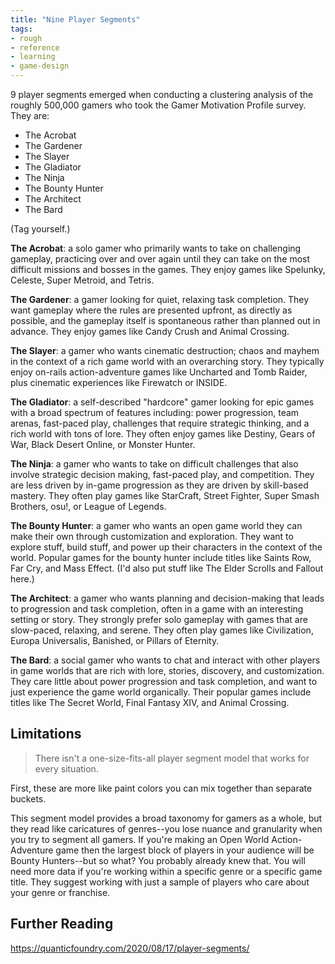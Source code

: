 ```yaml
---
title: "Nine Player Segments"
tags:
- rough
- reference
- learning
- game-design
---
```


9 player segments emerged when conducting a clustering analysis of the roughly 500,000 gamers who took the Gamer Motivation Profile survey. They are:
- The Acrobat
- The Gardener
- The Slayer
- The Gladiator
- The Ninja
- The Bounty Hunter
- The Architect
- The Bard

(Tag yourself.)

**The Acrobat**: a solo gamer who primarily wants to take on challenging gameplay, practicing over and over again until they can take on the most difficult missions and bosses in the games. They enjoy games like Spelunky, Celeste, Super Metroid, and Tetris.

**The Gardener**: a gamer looking for quiet, relaxing task completion. They want gameplay where the rules are presented upfront, as directly as possible, and the gameplay itself is spontaneous rather than planned out in advance. They enjoy games like Candy Crush and Animal Crossing.

**The Slayer**: a gamer who wants cinematic destruction; chaos and mayhem in the context of a rich game world with an overarching story. They typically enjoy on-rails action-adventure games like Uncharted and Tomb Raider, plus cinematic experiences like Firewatch or INSIDE.

**The Gladiator**: a self-described "hardcore" gamer looking for epic games with a broad spectrum of features including: power progression, team arenas, fast-paced play, challenges that require strategic thinking, and a rich world with tons of lore. They often enjoy games like Destiny, Gears of War, Black Desert Online, or Monster Hunter.

**The Ninja**: a gamer who wants to take on difficult challenges that also involve strategic decision making, fast-paced play, and competition. They are less driven by in-game progression as they are driven by skill-based mastery. They often play games like StarCraft, Street Fighter, Super Smash Brothers, osu!, or League of Legends.

**The Bounty Hunter**: a gamer who wants an open game world they can make their own through customization and exploration. They want to explore stuff, build stuff, and power up their characters in the context of the world. Popular games for the bounty hunter include titles like Saints Row, Far Cry, and Mass Effect. (I'd also put stuff like The Elder Scrolls and Fallout here.)

**The Architect**: a gamer who wants planning and decision-making that leads to progression and task completion, often in a game with an interesting setting or story. They strongly prefer solo gameplay with games that are slow-paced, relaxing, and serene. They often play games like Civilization, Europa Universalis, Banished, or Pillars of Eternity.

**The Bard**: a social gamer who wants to chat and interact with other players in game worlds that are rich with lore, stories, discovery, and customization. They care little about power progression and task completion, and want to just experience the game world organically. Their popular games include titles like The Secret World, Final Fantasy XIV, and Animal Crossing.

## Limitations

> There isn't a one-size-fits-all player segment model that works for every situation.

First, these are more like paint colors you can mix together than separate buckets. 

This segment model provides a broad taxonomy for gamers as a whole, but they read like caricatures of genres--you lose nuance and granularity when you try to segment all gamers. If you're making an Open World Action-Adventure game then the largest block of players in your audience will be Bounty Hunters--but so what? You probably already knew that. You will need more data if you're working within a specific genre or a specific game title. They suggest working with just a sample of players who care about your genre or franchise.

## Further Reading

https://quanticfoundry.com/2020/08/17/player-segments/